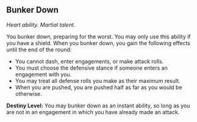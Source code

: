 ## Bunker Down

_Heart ability. Martial talent._

You bunker down, preparing for the worst. You may only use this ability if you have a shield. When you bunker down, you gain the following effects until the end of the round:

- You cannot dash, enter engagements, or make attack rolls.
- You must choose the defensive stance if someone enters an engagement with you.
- You may treat all defense rolls you make as their maximum result.
- When you are pushed, you are pushed half as far as you would be otherwise.

**Destiny Level:**
You may bunker down as an instant ability, so long as you are not in an engagement in which you have already made an attack.
